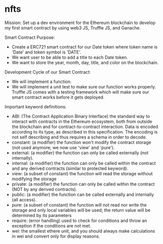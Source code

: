 # nfts
Mission: Set up a dev environment for the Ethereum blockchain to develop my first smart contract by using web3 JS, Truffle JS, and Ganache.

Smart Contract Purpose:
- Create a ERC721 smart contract for our Date token where token name is 'Date' and token symbol is 'DATE'.
- We want user to be able to add a title to each Date token.
- We want to store the year, month, day, title, and color on the blockchain.

Development Cycle of our Smart Contract:
- We will implement a function. 
- We will implement a unit test to make sure our function works properly. Truffle JS comes with a testing framework which will make sure our smart contract works before it gets deployed.

Important keyword definitions:
- ABI: (The Contract Application Binary Interface) the standard way to interact with contracts in the Ethereum ecosystem, both from outside the blockchain and for contract-to-contract interaction. Data is encoded according to its type, as described in this specification. The encoding is not self describing and thus requires a schema in order to decode.
- constant: (a modifier) the function won't modify the contract storage (not used anymore; we now use 'view' and 'pure').
- external: (a modifier) the function can only be called externally (not internally).
- internal: (a modifier) the function can only be called within the contract and any derived contracts (similar to protected keyword).
- view: (a subset of constant) the function will read the storage without modifying the storage
- private: (a modifier) the function can only be called within the contract (NOT by any derived contracts). 
- public: (a modifier) the function can be called externally and internally (all access).
- pure: (a subset of constant) the function will not read nor write the storage and only local variables will be used; the return value will be determined by its parameters
- require: (error handling) used to check for conditions and throw an exception if the conditions are not met.
- wei: the smallest ethere unit, and you should always make calculations in wei and convert only for display reasons.
